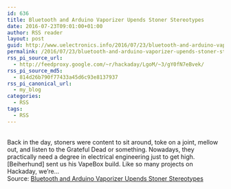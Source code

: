 ```yaml
---
id: 636
title: Bluetooth and Arduino Vaporizer Upends Stoner Stereotypes
date: 2016-07-23T09:01:00+01:00
author: RSS reader
layout: post
guid: http://www.uelectronics.info/2016/07/23/bluetooth-and-arduino-vaporizer-upends-stoner-stereotypes/
permalink: /2016/07/23/bluetooth-and-arduino-vaporizer-upends-stoner-stereotypes/
rss_pi_source_url:
  - http://feedproxy.google.com/~r/hackaday/LgoM/~3/gY0fN7eBvek/
rss_pi_source_md5:
  - 814d26b790f77433a45d6c93e8137937
rss_pi_canonical_url:
  - my_blog
categories:
  - RSS
tags:
  - RSS
---
```

&#013;  
Back in the day, stoners were content to sit around, toke on a joint, mellow out, and listen to the Grateful Dead or something. Nowadays, they practically need a degree in electrical engineering just to get high. [Beiherhund] sent us his VapeBox build. Like so many projects on Hackaday, we’re…&#013;  
Source: <a href="http://feedproxy.google.com/~r/hackaday/LgoM/~3/gY0fN7eBvek/" target="_blank">Bluetooth and Arduino Vaporizer Upends Stoner Stereotypes</a>